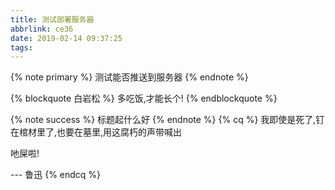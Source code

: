 ```yaml
---
title: 测试部署服务器
abbrlink: ce36
date: 2019-02-14 09:37:25
tags:
---
```


{% note primary %} 测试能否推送到服务器 {% endnote %}

{% blockquote 白岩松 %}
多吃饭,才能长个!
{% endblockquote %}

{% note success %} 标题起什么好 {% endnote %}
{% cq %}
我即使是死了,钉在棺材里了,也要在墓里,用这腐朽的声带喊出

吔屎啦!

--- 鲁迅
{% endcq %}

